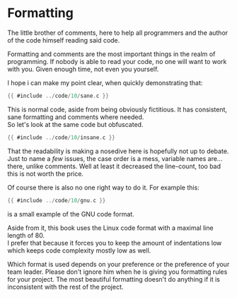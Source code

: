 # Formatting

The little brother of comments, here to help all programmers and the author of
the code himself reading said code.  
  
Formatting and comments are the most important things in the realm of
programming. If nobody is able to read your code, no one will want to work with
you. Given enough time, not even you yourself.  
  
I hope i can make my point clear, when quickly demonstrating that:  

```c
{{ #include ../code/10/sane.c }}
```

This is normal code, aside from being obviously fictitious. It has consistent,
sane formatting and comments where needed.  
So let's look at the same code but obfuscated.  

```c
{{ #include ../code/10/insane.c }}
```

That the readability is making a nosedive here is hopefully not up to debate.
Just to name a _few_ issues, the case order is a mess, variable names are...
there, unlike comments. Well at least it decreased the line-count, too bad this
is not worth the price.  
  
Of course there is also no one right way to do it. For example this:  

```c
{{ #include ../code/10/gnu.c }}
```

is a small example of the GNU code format.  
  
Aside from it, this book uses the Linux code format with a maximal line length
of 80.  
I prefer that because it forces you to keep the amount of indentations low which
keeps code complexity mostly low as well.  
  
Which format is used depends on your preference or the preference of your team
leader. Please don't ignore him when he is giving you formatting rules for your
project. The most beautiful formatting doesn't do anything if it is inconsistent
with the rest of the project.  
